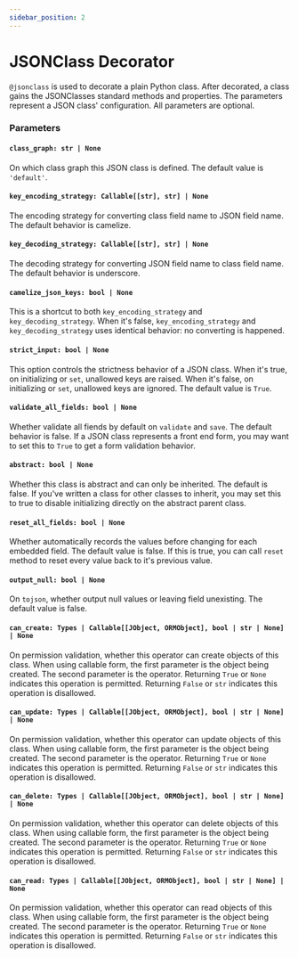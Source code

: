 ```yaml
---
sidebar_position: 2
---
```


# JSONClass Decorator

`@jsonclass` is used to decorate a plain Python class. After decorated, a class
gains the JSONClasses standard methods and properties. The parameters represent
a JSON class' configuration. All parameters are optional.

### Parameters

#### `class_graph: str | None`

On which class graph this JSON class is defined. The default value is
`'default'`.

#### `key_encoding_strategy: Callable[[str], str] | None`

The encoding strategy for converting class field name to JSON field name. The
default behavior is camelize.

#### `key_decoding_strategy: Callable[[str], str] | None`

The decoding strategy for converting JSON field name to class field name. The
default behavior is underscore.

#### `camelize_json_keys: bool | None`

This is a shortcut to both `key_encoding_strategy` and `key_decoding_strategy`.
When it's false, `key_encoding_strategy` and `key_decoding_strategy` uses
identical behavior: no converting is happened.

#### `strict_input: bool | None`

This option controls the strictness behavior of a JSON class. When it's true,
on initializing or `set`, unallowed keys are raised. When it's false, on
initializing or `set`, unallowed keys are ignored. The default value is `True`.

#### `validate_all_fields: bool | None`

Whether validate all fiends by default on `validate` and `save`. The default
behavior is false. If a JSON class represents a front end form, you may want
to set this to `True` to get a form validation behavior.

#### `abstract: bool | None`

Whether this class is abstract and can only be inherited. The default is false.
If you've written a class for other classes to inherit, you may set this to
true to disable initializing directly on the abstract parent class.

#### `reset_all_fields: bool | None`

Whether automatically records the values before changing for each embedded
field. The default value is false. If this is true, you can call `reset` method
to reset every value back to it's previous value.

#### `output_null: bool | None`

On `tojson`, whether output null values or leaving field unexisting. The
default value is false.

#### `can_create: Types | Callable[[JObject, ORMObject], bool | str | None] | None`

On permission validation, whether this operator can create objects of this
class. When using callable form, the first parameter is the object being
created. The second parameter is the operator. Returning `True` or `None`
indicates this operation is permitted. Returning `False` or `str` indicates
this operation is disallowed.

#### `can_update: Types | Callable[[JObject, ORMObject], bool | str | None] | None`

On permission validation, whether this operator can update objects of this
class. When using callable form, the first parameter is the object being
created. The second parameter is the operator. Returning `True` or `None`
indicates this operation is permitted. Returning `False` or `str` indicates
this operation is disallowed.

#### `can_delete: Types | Callable[[JObject, ORMObject], bool | str | None] | None`

On permission validation, whether this operator can delete objects of this
class. When using callable form, the first parameter is the object being
created. The second parameter is the operator. Returning `True` or `None`
indicates this operation is permitted. Returning `False` or `str` indicates
this operation is disallowed.

#### `can_read: Types | Callable[[JObject, ORMObject], bool | str | None] | None`

On permission validation, whether this operator can read objects of this
class. When using callable form, the first parameter is the object being
created. The second parameter is the operator. Returning `True` or `None`
indicates this operation is permitted. Returning `False` or `str` indicates
this operation is disallowed.
